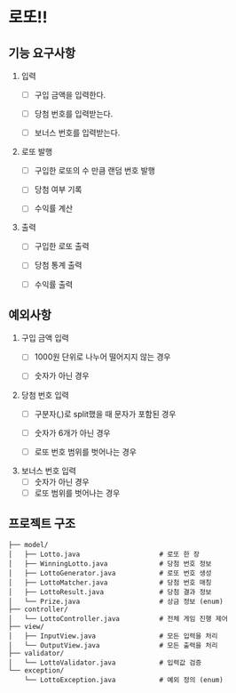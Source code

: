 # 로또!!

## 기능 요구사항
1. 입력
    - [ ] 구입 금액을 입력한다.
    - [ ] 당첨 번호를 입력받는다.
    - [ ] 보너스 번호를 입력받는다.

    
2. 로또 발행
    - [ ] 구입한 로또의 수 만큼 랜덤 번호 발행
    - [ ] 당첨 여부 기록
    - [ ] 수익률 계산


3. 출력
    - [ ] 구입한 로또 출력
    - [ ] 당첨 통계 출력
    - [ ] 수익률 출력

    
## 예외사항
1. 구입 금액 입력
    - [ ] 1000원 단위로 나누어 떨어지지 않는 경우
    - [ ] 숫자가 아닌 경우


2. 당첨 번호 입력
    - [ ] 구분자(,)로 split했을 때 문자가 포함된 경우
    - [ ] 숫자가 6개가 아닌 경우
    - [ ] 로또 번호 범위를 벗어나는 경우


3. 보너스 번호 입력
    - [ ] 숫자가 아닌 경우
    - [ ] 로또 범위를 벗어나는 경우

## 프로젝트 구조
```text
├── model/
│   ├── Lotto.java                    # 로또 한 장
│   ├── WinningLotto.java             # 당첨 번호 정보
│   ├── LottoGenerator.java           # 로또 번호 생성
│   ├── LottoMatcher.java             # 당첨 번호 매칭 
│   ├── LottoResult.java              # 당첨 결과 정보
│   └── Prize.java                    # 상금 정보 (enum)
├── controller/
│   └── LottoController.java          # 전체 게임 진행 제어
├── view/
│   ├── InputView.java                # 모든 입력을 처리
│   └── OutputView.java               # 모든 출력을 처리
├── validator/
│   └── LottoValidator.java           # 입력값 검증
└── exception/
    └── LottoException.java           # 예외 정의 (enum)
```